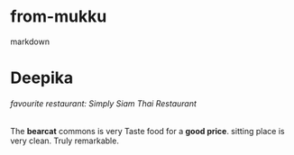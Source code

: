 # from-mukku
markdown
# Deepika
###### favourite restaurant: Simply Siam Thai Restaurant
The **bearcat** commons is very Taste food for a **good price**. sitting place is very clean. Truly remarkable.